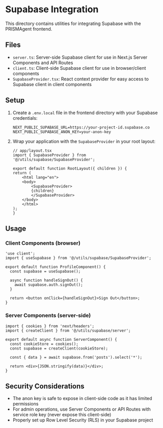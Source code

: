# Supabase Integration

This directory contains utilities for integrating Supabase with the PRISMAgent frontend.

## Files

- `server.ts`: Server-side Supabase client for use in Next.js Server Components and API Routes
- `client.ts`: Client-side Supabase client for use in browser/client components
- `SupabaseProvider.tsx`: React context provider for easy access to Supabase client in client components

## Setup

1. Create a `.env.local` file in the frontend directory with your Supabase credentials:

    ```text
    NEXT_PUBLIC_SUPABASE_URL=https://your-project-id.supabase.co
    NEXT_PUBLIC_SUPABASE_ANON_KEY=your-anon-key
    ```

2. Wrap your application with the `SupabaseProvider` in your root layout:

    ```tsx
    // app/layout.tsx
    import { SupabaseProvider } from '@/utils/supabase/SupabaseProvider';

    export default function RootLayout({ children }) {
    return (
        <html lang="en">
        <body>
            <SupabaseProvider>
            {children}
            </SupabaseProvider>
        </body>
        </html>
    );
    }
    ```

## Usage

### Client Components (browser)

```tsx
'use client';
import { useSupabase } from '@/utils/supabase/SupabaseProvider';

export default function ProfileComponent() {
  const supabase = useSupabase();
  
  async function handleSignOut() {
    await supabase.auth.signOut();
  }
  
  return <button onClick={handleSignOut}>Sign Out</button>;
}
```

### Server Components (server-side)

```tsx
import { cookies } from 'next/headers';
import { createClient } from '@/utils/supabase/server';

export default async function ServerComponent() {
  const cookieStore = cookies();
  const supabase = createClient(cookieStore);
  
  const { data } = await supabase.from('posts').select('*');
  
  return <div>{JSON.stringify(data)}</div>;
}
```

## Security Considerations

- The anon key is safe to expose in client-side code as it has limited permissions
- For admin operations, use Server Components or API Routes with service role key (never expose this client-side)
- Properly set up Row Level Security (RLS) in your Supabase project
